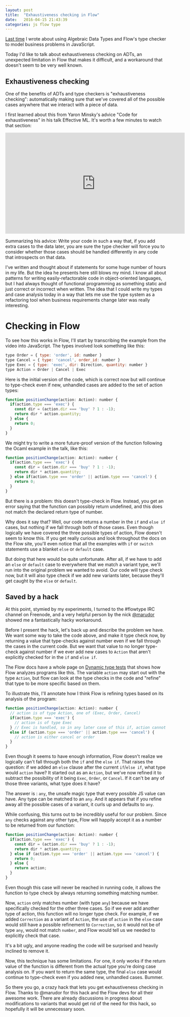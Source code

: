 ```yaml
---
layout: post
title:  "Exhaustiveness checking in Flow"
date:   2016-04-15 21:43:39
categories: js flow type
---
```


[Last time](/js/flow/type/2016/04/13/modeling-with-adts.html) I wrote about using Algebraic Data Types and Flow's type checker to model business problems in JavaScript.

Today I'd like to talk about exhaustiveness checking on ADTs, an unexpected limitation in Flow that makes it difficult, and a workaround that doesn't seem to be very well known.

## Exhaustiveness checking

One of the benefits of ADTs and type checkers is "exhaustiveness checking": automatically making sure that we've covered all of the possible cases anywhere that we interact with a piece of data.

I first learned about this from Yaron Minsky's advice "Code for exhaustiveness" in his talk Effective ML. It's worth a few minutes to watch that section:

<iframe width="560" height="315" src="https://www.youtube.com/embed/DM2hEBwEWPc?start=1710" frameborder="0" allowfullscreen></iframe>

Summarizing his advice: Write your code in such a way that, if you add extra cases to the data later, you are sure the type checker will force you to consider whether those cases should be handled differently in any code that introspects on that data.

I've written and thought about if statements for some huge number of hours in my life. But the idea he presents here still blows my mind. I know all about patterns for writing easily-refactorable code in object-oriented languages, but I had always thought of functional programming as something static and just correct or incorrect when written. The idea that I could write my types and case analysis today in a way that lets me use the type system as a refactoring tool when business requirements change later was really interesting.

# Checking in Flow

To see how this works in Flow, I'll start by transcribing the example from the video into JavaScript. The types involved look something like this:

```js
type Order = { type: 'order', id: number }
type Cancel = { type: 'cancel', order_id: number }
type Exec = { type: 'exec', dir: Direction, quantity: number }
type Action = Order | Cancel | Exec
```

Here is the initial version of the code, which is correct now but will continue to type-check even if new, unhandled cases are added to the set of action types:

```js
function positionChange(action: Action): number {
  if(action.type === 'exec') {
    const dir = (action.dir === 'buy' ? 1 : -1);
    return dir * action.quantity;
  } else {
    return 0;
  }
}
```

We might try to write a more future-proof version of the function following the Ocaml example in the talk, like this:

```js
function positionChange(action: Action): number {
  if(action.type === 'exec') {
    const dir = (action.dir === 'buy' ? 1 : -1);
    return dir * action.quantity;
  } else if(action.type === 'order' || action.type === 'cancel') {
    return 0;
  }
}
```

But there is a problem: this doesn't type-check in Flow. Instead, you get an error saying that the function can possibly return undefined, and this does not match the declared return type of number.

Why does it say that? Well, our code returns a number in the `if` and `else if` cases, but nothing if we fall through both of those cases. Even though logically we have covered the three possible types of action, Flow doesn't seem to know this. If you get really curious and look throughout the docs on the Flow site, you'll even notice that all the examples with `if` or `switch` statements use a blanket `else` or `default` case.

But doing that here would be quite unfortunate. After all, if we have to add an `else` or `default` case to everywhere that we match a variant type, we'll run into the original problem we wanted to avoid. Our code will type check now, but it will also type check if we add new variants later, because they'll get caught by the `else` or `default`.

## Saved by a hack

At this point, stymied by my experiments, I turned to the #flowtype IRC channel on Freenode, and a very helpful person by the nick [@marudor](https://twitter.com/marudor) showed me a fantastically hacky workaround.

Before I present the hack, let's back up and describe the problem we have. We want some way to take the code above, and make it type check now, by returning a value that type-checks against number even if we fall through the cases in the current code. But we want that value to no longer type-check against number if we ever add new cases to `Action` that aren't explicitly checked for in the `if` and `else if`.

The Flow docs have a whole page on [Dynamic type tests](http://flowtype.org/docs/dynamic-type-tests.html) that shows how Flow analyzes programs like this. The variable `action` may start out with the type `Action`, but flow can look at the type checks in the code and "refine" that type to be more specific based on them.

To illustrate this, I'll annotate how I think Flow is refining types based on its analysis of the program:

```js
function positionChange(action: Action): number {
  // action is of type Action, one of (Exec, Order, Cancel)
  if(action.type === 'exec') {
    // action is of type Exec
  } // Exec is handled, so in any later case of this if, action cannot be an Exec
  else if (action.type === 'order' || action.type === 'cancel') {
    // action is either cancel or order
  }
}
```

Even though it seems to have enough information, Flow doesn't realize we logically can't fall through both the `if` and the `else if`. That raises the question: if we added an `else` clause after the current `if`/`else if`, what type would `action` have? It started out as an `Action`, but we've now refined it to subtract the possibility of it being `Exec`, `Order`, or `Cancel`. If it can't be any of those three variants, what type does it have?

The answer is : `any`, the unsafe magic type that every possible JS value can have. Any type can be matched to an `any`. And it appears that if you refine away all the possible cases of a variant, it curls up and defaults to `any`.

While confusing, this turns out to be incredibly useful for our problem. Since `any` checks against any other type, Flow will happily accept it as a number to be returned from our function:

```js
function positionChange(action: Action): number {
  if(action.type === 'exec') {
    const dir = (action.dir === 'buy' ? 1 : -1);
    return dir * action.quantity;
  } else if (action.type === 'order' || action.type === 'cancel') {
    return 0;
  } else {
    return action;
  }
}
```

Even though this case will never be reached in running code, it allows the function to type check by always returning something matching number.

Now, `action` only matches number (with type `any`) because we have specifically checked for the other three cases. So if we ever add another type of action, this function will no longer type check. For example, if we added `Correction` as a variant of `Action`, the use of `action` in the `else` case would still have a possible refinement to `Correction`, so it would not be of type `any`, would not match `number`, and Flow would tell us we needed to explicitly check that case.

It's a bit ugly, and anyone reading the code will be surprised and heavily inclined to remove it.

Now, this technique has some limitations. For one, it only works if the return value of the function is different from the actual type you're doing case analysis on. If you want to return the same type, the final `else` case would continue to type-check even if you added new, unhandled cases. Bummer.

So there you go, a crazy hack that lets you get exhaustiveness checking in Flow. Thanks to @marudor for this hack and the Flow devs for all their awesome work. There are already discussions in progress about modifications to variants that would get rid of the need for this hack, so hopefully it will be unnecessary soon.



